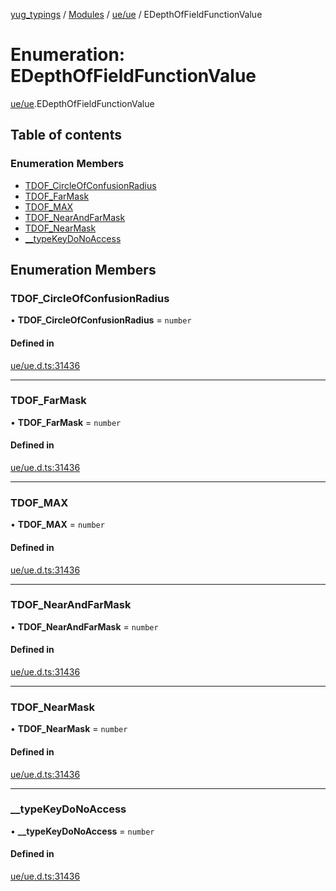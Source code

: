 [yug_typings](../README.md) / [Modules](../modules.md) / [ue/ue](../modules/ue_ue.md) / EDepthOfFieldFunctionValue

# Enumeration: EDepthOfFieldFunctionValue

[ue/ue](../modules/ue_ue.md).EDepthOfFieldFunctionValue

## Table of contents

### Enumeration Members

- [TDOF\_CircleOfConfusionRadius](ue_ue.EDepthOfFieldFunctionValue.md#tdof_circleofconfusionradius)
- [TDOF\_FarMask](ue_ue.EDepthOfFieldFunctionValue.md#tdof_farmask)
- [TDOF\_MAX](ue_ue.EDepthOfFieldFunctionValue.md#tdof_max)
- [TDOF\_NearAndFarMask](ue_ue.EDepthOfFieldFunctionValue.md#tdof_nearandfarmask)
- [TDOF\_NearMask](ue_ue.EDepthOfFieldFunctionValue.md#tdof_nearmask)
- [\_\_typeKeyDoNoAccess](ue_ue.EDepthOfFieldFunctionValue.md#__typekeydonoaccess)

## Enumeration Members

### TDOF\_CircleOfConfusionRadius

• **TDOF\_CircleOfConfusionRadius** = `number`

#### Defined in

[ue/ue.d.ts:31436](https://github.com/YugMetaverse/yug_typings/blob/25cad34/ue/ue.d.ts#L31436)

___

### TDOF\_FarMask

• **TDOF\_FarMask** = `number`

#### Defined in

[ue/ue.d.ts:31436](https://github.com/YugMetaverse/yug_typings/blob/25cad34/ue/ue.d.ts#L31436)

___

### TDOF\_MAX

• **TDOF\_MAX** = `number`

#### Defined in

[ue/ue.d.ts:31436](https://github.com/YugMetaverse/yug_typings/blob/25cad34/ue/ue.d.ts#L31436)

___

### TDOF\_NearAndFarMask

• **TDOF\_NearAndFarMask** = `number`

#### Defined in

[ue/ue.d.ts:31436](https://github.com/YugMetaverse/yug_typings/blob/25cad34/ue/ue.d.ts#L31436)

___

### TDOF\_NearMask

• **TDOF\_NearMask** = `number`

#### Defined in

[ue/ue.d.ts:31436](https://github.com/YugMetaverse/yug_typings/blob/25cad34/ue/ue.d.ts#L31436)

___

### \_\_typeKeyDoNoAccess

• **\_\_typeKeyDoNoAccess** = `number`

#### Defined in

[ue/ue.d.ts:31436](https://github.com/YugMetaverse/yug_typings/blob/25cad34/ue/ue.d.ts#L31436)
